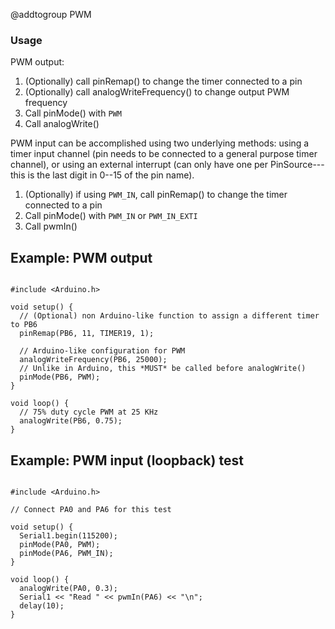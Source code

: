 @addtogroup PWM

### Usage

PWM output:

1. (Optionally) call pinRemap() to change the timer connected to a pin
2. (Optionally) call analogWriteFrequency() to change output PWM frequency
3. Call pinMode() with `PWM`
4. Call analogWrite()

PWM input can be accomplished using two underlying methods: using a timer input channel (pin needs to be connected to a general purpose timer channel), or using an external interrupt (can only have one per PinSource---this is the last digit in 0--15 of the pin name).

1. (Optionally) if using `PWM_IN`, call pinRemap() to change the timer connected to a pin
2. Call pinMode() with `PWM_IN` or `PWM_IN_EXTI`
3. Call pwmIn()

## Example: PWM output

~~~{.cpp}

#include <Arduino.h>

void setup() {
  // (Optional) non Arduino-like function to assign a different timer to PB6
  pinRemap(PB6, 11, TIMER19, 1);

  // Arduino-like configuration for PWM
  analogWriteFrequency(PB6, 25000);
  // Unlike in Arduino, this *MUST* be called before analogWrite()
  pinMode(PB6, PWM);
}

void loop() {
  // 75% duty cycle PWM at 25 KHz
  analogWrite(PB6, 0.75);
} 

~~~

## Example: PWM input (loopback) test

~~~{.cpp}

#include <Arduino.h>

// Connect PA0 and PA6 for this test

void setup() {
  Serial1.begin(115200);
  pinMode(PA0, PWM);
  pinMode(PA6, PWM_IN);
}

void loop() {
  analogWrite(PA0, 0.3);
  Serial1 << "Read " << pwmIn(PA6) << "\n";
  delay(10);
}

~~~
